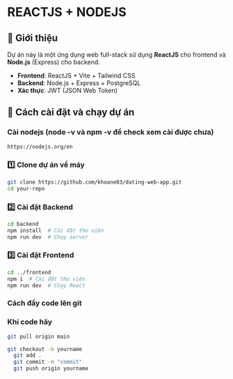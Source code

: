 # REACTJS + NODEJS

## 📌 Giới thiệu
Dự án này là một ứng dụng web full-stack sử dụng **ReactJS** cho frontend và **Node.js** (Express) cho backend.

- **Frontend**: ReactJS + Vite + Tailwind CSS 
- **Backend**: Node.js + Express + PostgreSQL
- **Xác thực**: JWT (JSON Web Token)

## 🚀 Cách cài đặt và chạy dự án

### Cài nodejs (node -v và npm -v để check xem cài được chưa)
```sh
https://nodejs.org/en
```
### 1️⃣ Clone dự án về máy
```sh
git clone https://github.com/khoane03/dating-web-app.git
cd your-repo
```

### 2️⃣ Cài đặt Backend
```sh
cd backend
npm install  # Cài đặt thư viện
npm run dev  # Chạy server
```

### 3️⃣ Cài đặt Frontend
```sh
cd ../frontend
npm i  # Cài đặt thư viện
npm run dev  # Chạy React
```
### Cách đẩy code lên git
### Khi code hãy 
```sh
git pull origin main
```
```sh
git checkout -b yourname
  git add .
  git commit -m "commit"
  git push origin yourname
```

